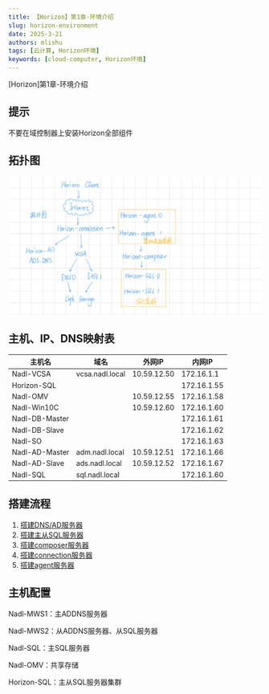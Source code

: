 ```yaml
---
title: 【Horizon】第1章-环境介绍
slug: horizon-environment
date: 2025-3-21
authors: mlishu
tags: [云计算, Horizon环境]
keywords: [cloud-computer, Horizon环境]
---
```

[Horizon]第1章-环境介绍

<!-- truncate -->

## 提示

不要在域控制器上安装Horizon全部组件

## 拓扑图

![1742722284619](image/11-environment/1742722284619.png)

## 主机、IP、DNS映射表

| 主机名         | 域名            | 外网IP      | 内网IP      |
| -------------- | --------------- | ----------- | ----------- |
| Nadl-VCSA      | vcsa.nadl.local | 10.59.12.50 | 172.16.1.1  |
| Horizon-SQL    |                 |             | 172.16.1.55 |
| Nadl-OMV       |                 | 10.59.12.55 | 172.16.1.58 |
| Nadl-Win10C    |                 | 10.59.12.60 | 172.16.1.60 |
| Nadl-DB-Master |                 |             | 172.16.1.61 |
| Nadl-DB-Slave  |                 |             | 172.16.1.62 |
| Nadl-SO        |                 |             | 172.16.1.63 |
| Nadl-AD-Master | adm.nadl.local  | 10.59.12.51 | 172.16.1.66 |
| Nadl-AD-Slave  | ads.nadl.local  | 10.59.12.52 | 172.16.1.67 |
| Nadl-SQL       | sql.nadl.local  |             | 172.16.1.60 |

## 搭建流程

1. [搭建DNS/AD服务器](/blog/horizon-addns)
2. [搭建主从SQL服务器](/blog/config-sql)
3. [搭建composer服务器](/blog/horizon-composer)
4. [搭建connection服务器](https://blog.csdn.net/little_startoo/article/details/133889653?ops_request_misc=%257B%2522request%255Fid%2522%253A%2522d6253fa40332e30965c39084fea64209%2522%252C%2522scm%2522%253A%252220140713.130102334.pc%255Fblog.%2522%257D&request_id=d6253fa40332e30965c39084fea64209&biz_id=0&utm_medium=distribute.pc_search_result.none-task-blog-2~blog~first_rank_ecpm_v1~rank_v31_ecpm-19-133889653-null-null.nonecase&utm_term=Horizon&spm=1018.2226.3001.4450)
5. [搭建agent服务器](https://blog.csdn.net/little_startoo/article/details/133889713?ops_request_misc=%257B%2522request%255Fid%2522%253A%2522d6253fa40332e30965c39084fea64209%2522%252C%2522scm%2522%253A%252220140713.130102334.pc%255Fblog.%2522%257D&request_id=d6253fa40332e30965c39084fea64209&biz_id=0&utm_medium=distribute.pc_search_result.none-task-blog-2~blog~first_rank_ecpm_v1~rank_v31_ecpm-6-133889713-null-null.nonecase&utm_term=Horizon&spm=1018.2226.3001.4450)

## 主机配置

Nadl-MWS1：主ADDNS服务器

Nadl-MWS2：从ADDNS服务器、从SQL服务器

Nadl-SQL：主SQL服务器

Nadl-OMV：共享存储

Horizon-SQL：主从SQL服务器集群
